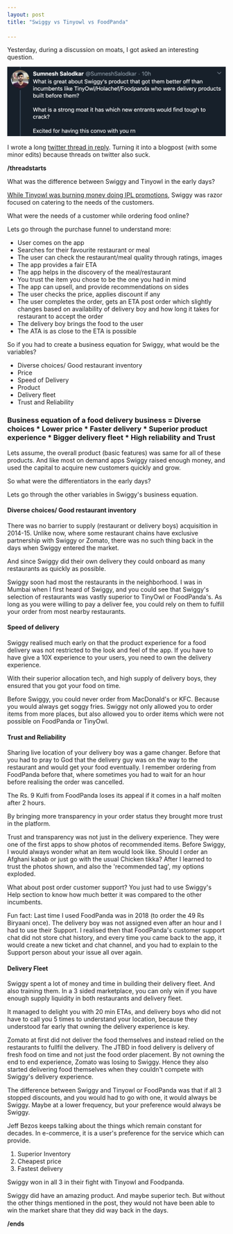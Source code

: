 ```yaml
---
layout: post
title: "Swiggy vs Tinyowl vs FoodPanda"

---
```

Yesterday, during a discussion on moats, I got asked an interesting question.

![Swiggy vs Tinyowl](/assets/img/Swiggy_Tinyowl.png)

I wrote a long [twitter thread in reply](https://twitter.com/manas_saloi). Turning it into a blogpost (with some minor edits) because threads on twitter also suck.

**/threadstarts**

What was the difference between Swiggy and Tinyowl in the early days?

[While Tinyowl was burning money doing IPL promotions](https://www.restaurantindia.in/news/TinyOwl-partners-with-Mumbai-Indians-for-IPL-8.n9026), Swiggy was razor focused on catering to the needs of the customers.

What were the needs of a customer while ordering food online?

Lets go through the purchase funnel to understand more:
- User comes on the app
- Searches for their favourite restaurant or meal
- The user can check the restaurant/meal quality through ratings, images
- The app provides a fair ETA
- The app helps in the discovery of the meal/restaurant
- You trust the item you chose to be the one you had in mind
- The app can upsell, and provide recommendations on sides
- The user checks the price, applies discount if any
- The user completes the order, gets an ETA post order which slightly changes based on availability of delivery boy and how long it takes for restaurant to accept the order
- The delivery boy brings the food to the user
- The ATA is as close to the ETA is possible

So if you had to create a business equation for Swiggy, what would be the variables?

- Diverse choices/ Good restaurant inventory
- Price
- Speed of Delivery
- Product
- Delivery fleet
- Trust and Reliability

### Business equation of a food delivery business = Diverse choices * Lower price * Faster delivery * Superior product experience * Bigger delivery fleet * High reliability and Trust

Lets assume, the overall product (basic features) was same for all of these products. And like most on demand apps Swiggy raised enough money, and used the capital to acquire new customers quickly and grow.

So what were the differentiators in the early days?

Lets go through the other variables in Swiggy's business equation.

#### Diverse choices/ Good restaurant inventory

There was no barrier to supply (restaurant or delivery boys) acquisition in 2014-15. Unlike now, where some restaurant chains have exclusive partnership with Swiggy or Zomato, there was no such thing back in the days when Swiggy entered the market.

And since Swiggy did their own delivery they could onboard as many restaurants as quickly as possible.

Swiggy soon had most the restaurants in the neighborhood. I was in Mumbai when I first heard of Swiggy, and you could see that Swiggy's selection of restaurants was vastly superior to TinyOwl or FoodPanda's. As long as you were willing to pay a deliver fee, you could rely on them to fulfill your order from most nearby restaurants.

#### Speed of delivery

Swiggy realised much early on that the product experience for a food delivery was not restricted to the look and feel of the app. If you have to have give a 10X experience to your users, you need to own the delivery experience.

With their superior allocation tech, and high supply of delivery boys, they ensured that you got your food on time.

Before Swiggy, you could never order from MacDonald's or KFC. Because you would always get soggy fries. Swiggy not only allowed you to order items from more places, but also allowed you to order items which were not possible on FoodPanda or TinyOwl.

#### Trust and Reliability

Sharing live location of your delivery boy was a game changer. Before that you had to pray to God that the delivery guy was on the way to the restaurant and would get your food eventually. I remember ordering from FoodPanda before that, where sometimes you had to wait for an hour before realising the order was cancelled.

The Rs. 9 Kulfi from FoodPanda loses its appeal if it comes in a half molten after 2 hours.

By bringing more transparency in your order status they brought more trust in the platform.

Trust and transparency was not just in the delivery experience. They were one of the first apps to show photos of recommended items. Before Swiggy, I would always wonder what an item would look like. Should I order an Afghani kabab or just go with the usual Chicken tikka? After I learned to trust the photos shown, and also the 'recommended tag', my options exploded.

What about post order customer support? You just had to use Swiggy's Help section to know how much better it was compared to the other incumbents.

Fun fact: Last time I used FoodPanda was in 2018 (to order the 49 Rs Biryaani once). The delivery boy was not assigned even after an hour and I had to use their Support. I realised then that FoodPanda's customer support chat did not store chat history, and every time you came back to the app, it would create a new ticket and chat channel, and you had to explain to the Support person about your issue all over again.

#### Delivery Fleet

Swiggy spent a lot of money and time in building their delivery fleet. And also training them. In a 3 sided marketplace, you can only win if you have enough supply liquidity in both restaurants and delivery fleet.

It managed to delight you with 20 min ETAs, and delivery boys who did not have to call you 5 times to understand your location, because they understood far early that owning the delivery experience is key.

Zomato at first did not deliver the food themselves and instead relied on the restaurants to fullfil the delivery. The JTBD in food delivery is delivery of fresh food on time and not just the food order placement. By not owning the end to end experience, Zomato was losing to Swiggy. Hence they also started delivering food themselves when they couldn't compete with Swiggy's delivery experience. 


The difference between Swiggy and Tinyowl or FoodPanda was that if all 3 stopped discounts, and you would had to go with one, it would always be Swiggy. Maybe at a lower frequency, but your preference would always be Swiggy.

Jeff Bezos keeps talking about the things which remain constant for decades. In e-commerce, it is a user's preference for the service which can provide.

1. Superior Inventory
2. Cheapest price
3. Fastest delivery

Swiggy won in all 3 in their fight with Tinyowl and Foodpanda.

Swiggy did have an amazing product. And maybe superior tech. But without the other things mentioned in the post, they would not have been able to win the market share that they did way back in the days.

**/ends**
